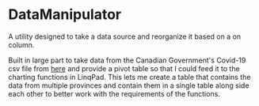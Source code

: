 # DataManipulator

A utility designed to take a data source and reorganize it based on a on column.

Built in large part to take data from the Canadian Government's Covid-19 csv file from
[here](https://www.canada.ca/en/public-health/services/diseases/2019-novel-coronavirus-infection.html) 
and provide a pivot table so that I could feed it to the charting functions in LinqPad.  This lets me create a table that contains 
the data from multiple provinces and contain them in a single table along side each other to better work with the requirements of the 
functions.
